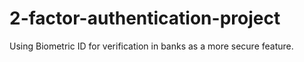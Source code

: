 # 2-factor-authentication-project
Using Biometric ID for verification in banks as a more secure feature.

